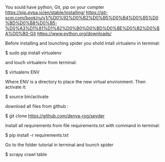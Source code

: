 You sould have python, Git, pip on your compter
https://pip.pypa.io/en/stable/installing/
https://git-scm.com/book/ru/v1/%D0%92%D0%B2%D0%B5%D0%B4%D0%B5%D0%BD%D0%B8%D0%B5-%D0%A3%D1%81%D1%82%D0%B0%D0%BD%D0%BE%D0%B2%D0%BA%D0%B0-Git
https://www.python.org/downloads/

Before installing and lounching spider you shold intall virtualenv in terminal:

$ sudo pip install virtualenv

and louch virtualenv  from terminal:

$ virtualenv ENV

Where ENV is a directory to place the new virtual environment.
Then activate it:

$ source bin/activate

download all files from github :

$ git clone https://github.com/denya-rog/spyder

Install all requirements from file requirements.txt with command in terminal:

$ pip install -r requirements.txt

Go to the folder tutorial in terminal and lounch spider 

$ scrapy crawl table










